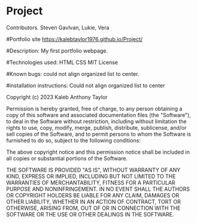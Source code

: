 # Project
Contributors. Steven Gavlvan, Lukie, Vera

#Portfolio site
https://kalebtaylor1976.github.io/Project/

#Description: My first portfolio webpage. 

#Technologies used:
HTML
CSS
MIT License

#Known bugs: could not align organized list to center.

#installation instructions: Could not align organized list to center

Copyright (c) 2023 Kaleb Anthony Taylor

Permission is hereby granted, free of charge, to any person obtaining a copy
of this software and associated documentation files (the "Software"), to deal
in the Software without restriction, including without limitation the rights
to use, copy, modify, merge, publish, distribute, sublicense, and/or sell
copies of the Software, and to permit persons to whom the Software is
furnished to do so, subject to the following conditions:

The above copyright notice and this permission notice shall be included in all
copies or substantial portions of the Software.

THE SOFTWARE IS PROVIDED "AS IS", WITHOUT WARRANTY OF ANY KIND, EXPRESS OR
IMPLIED, INCLUDING BUT NOT LIMITED TO THE WARRANTIES OF MERCHANTABILITY,
FITNESS FOR A PARTICULAR PURPOSE AND NONINFRINGEMENT. IN NO EVENT SHALL THE
AUTHORS OR COPYRIGHT HOLDERS BE LIABLE FOR ANY CLAIM, DAMAGES OR OTHER
LIABILITY, WHETHER IN AN ACTION OF CONTRACT, TORT OR OTHERWISE, ARISING FROM,
OUT OF OR IN CONNECTION WITH THE SOFTWARE OR THE USE OR OTHER DEALINGS IN THE
SOFTWARE.

